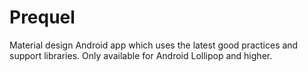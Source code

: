# Prequel
Material design Android app which uses the latest good practices and support libraries. Only available for Android Lollipop and higher.
